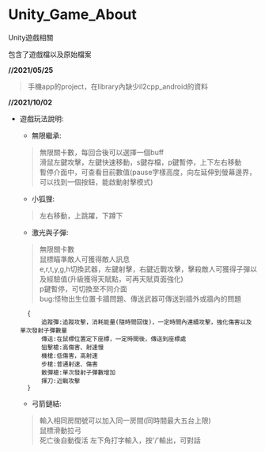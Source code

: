 # Unity_Game_About
Unity遊戲相關

包含了遊戲檔以及原始檔案

**//2021/05/25**
>手機app的project，在library內缺少il2cpp_android的資料

**//2021/10/02**
* 遊戲玩法說明:
    * 無限繼承:
    >無限關卡數，每回合後可以選擇一個buff  
    >滑鼠左鍵攻擊，左鍵快速移動，s鍵存檔，p鍵暫停，上下左右移動  
    >暫停介面中，可查看目前數值(pause字樣高度，向左延伸到螢幕邊界，可以找到一個按鈕，能啟動射擊模式)
    
    * 小狐狸:
    >左右移動，上跳躍，下蹲下  

    * 激光與子彈:
    >無限關卡數  
    >鼠標瞄準敵人可獲得敵人訊息  
    >e,r,t,y,g,h切換武器，左鍵射擊，右鍵近戰攻擊，擊殺敵人可獲得子彈以及經驗值(升級獲得天賦點，可再天賦頁面強化)  
    >p鍵暫停，可切換至不同介面  
    >bug:怪物出生位置卡牆問題、傳送武器可傳送到牆外或牆內的問題
    
        {
            追蹤彈:追蹤攻擊，消耗能量(隨時間回復)，一定時間內連續攻擊，強化傷害以及單次發射子彈數量
            傳送:在鼠標位置定下座標，一定時間後，傳送到座標處
            狙擊槍:高傷害、射速慢
            機槍:低傷害，高射速
            步槍:普通射速、傷害
            散彈槍:單次發射子彈數增加
            揮刀:近戰攻擊
        }
        
    * 弓箭鏈結:
    >輸入相同房間號可以加入同一房間(同時間最大五台上限)  
    >鼠標滑動拉弓  
    >死亡後自動復活
    >左下角打字輸入，按'/'輸出，可對話
